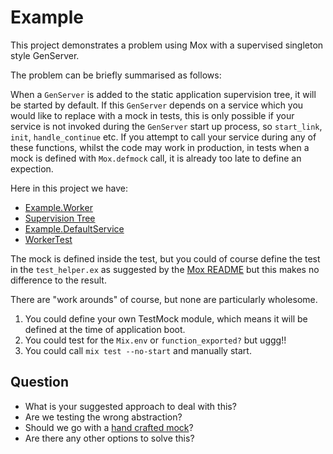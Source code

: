 # Example

This project demonstrates a problem using Mox with a supervised singleton style
GenServer.

The problem can be briefly summarised as follows:

When a `GenServer` is added to the static application supervision tree, it will
be started by default. If this `GenServer` depends on a service which you would
like to replace with a mock in tests, this is only possible if your service is
not invoked during the `GenServer` start up process, so `start_link`, `init`,
`handle_continue` etc. If you attempt to call your service during any of these
functions, whilst the code may work in production, in tests when a mock is
defined with `Mox.defmock` call, it is already too late to define an expection.

Here in this project we have:

- [Example.Worker](lib/example.worker.ex)
- [Supervision Tree](lib/example/application.ex)
- [Example.DefaultService](lib/example/default_service.ex)
- [WorkerTest](test/worker_test.ex)

The mock is defined inside the test, but you could of course define the test in
the `test_helper.ex` as suggested by the [Mox README](https://github.com/dashbitco/mox/blob/master/README.md) but this makes no difference to the result.

There are "work arounds" of course, but none are particularly wholesome.

1. You could define your own TestMock module, which means it will be defined at
the time of application boot.
2. You could test for the `Mix.env` or `function_exported?` but uggg!!
3. You could call `mix test --no-start` and manually start.

## Question

- What is your suggested approach to deal with this?
- Are we testing the wrong abstraction?
- Should we go with a [hand crafted mock](test/support/service_mock.ex)?
- Are there any other options to solve this?
